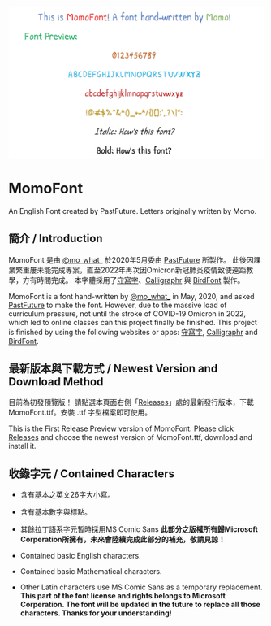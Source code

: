 ![MomoFont](img/MomoFontPreview.png)

# MomoFont
An English Font created by PastFuture. Letters originally written by Momo.

## 簡介 / Introduction

MomoFont 是由 [@mo_what_](https://www.instagram.com/mo_what_/) 於2020年5月委由 [PastFuture](https://github.com/pastfuture777) 所製作。
此後因課業繁重屢未能完成專案，直至2022年再次因Omicron新冠肺炎疫情致使遠距教學，方有時間完成。
本字體採用了[守寫字](https://www.writes.com.tw/)、[Calligraphr](https://www.calligraphr.com/) 與 [BirdFont](https://birdfont.org/) 製作。

MomoFont is a font hand-written by [@mo_what_](https://www.instagram.com/mo_what_/) in May, 2020, and asked [PastFuture](https://github.com/pastfuture777) to make the font.
However, due to the massive load of curriculum pressure, not until the stroke of COVID-19 Omicron in 2022, which led to online classes can this project finally be finished.
This project is finished by using the following websites or apps: [守寫字](https://www.writes.com.tw/), [Calligraphr](https://www.calligraphr.com/) and [BirdFont](https://birdfont.org/).

## 最新版本與下載方式 / Newest Version and Download Method

目前為初發預覽版！
請點選本頁面右側「[Releases](https://github.com/pastfuture777/MomoFont/releases)」處的最新發行版本，下載 MomoFont.ttf。安裝 .ttf 字型檔案即可使用。

This is the First Release Preview version of MomoFont.
Please click [Releases](https://github.com/pastfuture777/MomoFont/releases) and choose the newest version of MomoFont.ttf, download and install it. 

## 收錄字元 / Contained Characters

* 含有基本之英文26字大小寫。
* 含有基本數字與標點。
* 其餘拉丁語系字元暫時採用MS Comic Sans **此部分之版權所有歸Microsoft Corperation所擁有，未來會陸續完成此部分的補充，敬請見諒！**

* Contained basic English characters.
* Contained basic Mathematical characters.
* Other Latin characters use MS Comic Sans as a temporary replacement. **This part of the font license and rights belongs to Microsoft Corperation. The font will be updated in the future to replace all those characters. Thanks for your understanding!**
